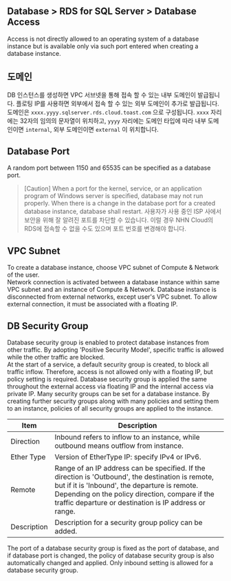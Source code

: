 ## Database > RDS for SQL Server > Database Access 

Access is not directly allowed to an operating system of a database instance but is available only via such port entered when creating a database instance.

## 도메인

DB 인스턴스를 생성하면 VPC 서브넷을 통해 접속 할 수 있는 내부 도메인이 발급됩니다. 플로팅 IP를 사용하면 외부에서 접속 할 수 있는 외부 도메인이 추가로 발급됩니다.
도메인은 `xxxx.yyyy.sqlserver.rds.cloud.toast.com` 으로 구성됩니다. `xxxx` 자리에는 32자의 임의의 문자열이 위치하고, `yyyy` 자리에는 도메인 타입에 따라 내부 도메인이면 `internal`, 외부 도메인이면 `external` 이 위치합니다.

## Database Port 

A random port between 1150 and 65535 can be specified as a database port.  

> [Caution]
> When a port for the kernel, service, or an application program of Windows server is specified, database may not run properly. 
> When there is a change in the database port for a created database instance, database shall restart.
> 사용자가 사용 중인 ISP 사에서 보안을 위해 잘 알려진 포트를 차단할 수 있습니다. 이럴 경우 NHN Cloud의 RDS에 접속할 수 없을 수도 있으며 포트 번호를 변경해야 합니다.

## VPC Subnet 

To create a database instance, choose VPC subnet of Compute & Network of the user.  
Network connection is activated between a database instance within same VPC subnet and an instance of Compute & Network. 
Database instance is disconnected from external networks, except user's VPC subnet. To allow external connection, it must be associated with a floating IP.  

## DB Security Group 

Database security group is enabled to protect database instances from other traffic. By adopting 'Positive Security Model', specific traffic is allowed while the other traffic are blocked.  
At the start of a service, a default security group is created, to block all traffic inflow. Therefore, access is not allowed only with a floating IP, but policy setting is required. 
Database security group is applied the same throughout the external access via floating IP and the internal access via private IP. 
Many security groups can be set for a database instance. By creating further security groups along with many policies and setting them to an instance, policies of all security groups are applied to the instance.   

| Item        | Description                                                         |
| ----------- | ------------------------------------------------------------ |
| Direction        | Inbound refers to inflow to an instance, while outbound means outflow from instance.  |
| Ether Type  | Version of EtherType IP: specify IPv4 or IPv6.  |
| Remote        | Range of an IP address can be specified. If the direction is 'Outbound', the destination is remote, but if it is 'Inbound', the departure is remote. <br> Depending on the policy direction, compare if the traffic departure or destination is IP address or range.  |
| Description        | Description for a security group policy can be added.  |

The port of a database security group is fixed as the port of database, and if database port is changed, the policy of database security group is also automatically changed and applied. 
Only inbound setting is allowed for a database security group. 
